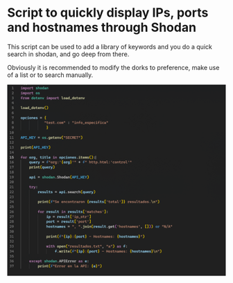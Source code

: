# Script to quickly display IPs, ports and hostnames through Shodan

This script can be used to add a library of keywords and you do a quick search in shodan, and go deep from there.

Obviously it is recommended to modify the dorks to preference, make use of a list or to search manually.

![Shodan Script](image.png)